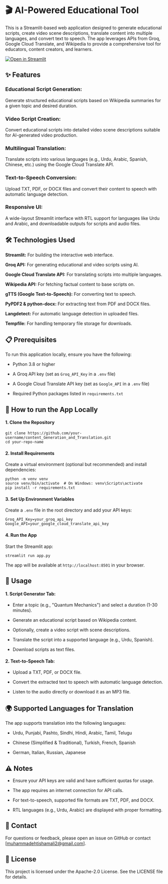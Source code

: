 # 🎬 AI-Powered Educational Tool

This is a Streamlit-based web application designed to generate educational scripts, create video scene descriptions, translate content into multiple languages, and convert text to speech. The app leverages APIs from Groq, Google Cloud Translate, and Wikipedia to provide a comprehensive tool for educators, content creators, and learners.

[![Open in Streamlit](https://static.streamlit.io/badges/streamlit_badge_black_white.svg)](https://content-generation-and-translation.streamlit.app/)

## ✨ Features
### Educational Script Generation: 
Generate structured educational scripts based on Wikipedia summaries for a given topic and desired duration.
### Video Script Creation: 
Convert educational scripts into detailed video scene descriptions suitable for AI-generated video production.
### Multilingual Translation: 
Translate scripts into various languages (e.g., Urdu, Arabic, Spanish, Chinese, etc.) using the Google Cloud Translate API.
### Text-to-Speech Conversion: 
Upload TXT, PDF, or DOCX files and convert their content to speech with automatic language detection.
### Responsive UI: 
A wide-layout Streamlit interface with RTL support for languages like Urdu and Arabic, and downloadable outputs for scripts and audio files.

## 🛠️ Technologies Used
**Streamlit:** For building the interactive web interface.

**Groq API:** For generating educational and video scripts using AI.

**Google Cloud Translate API:** For translating scripts into multiple languages.

**Wikipedia API:** For fetching factual content to base scripts on.

**gTTS (Google Text-to-Speech):** For converting text to speech.

**PyPDF2 & python-docx:** For extracting text from PDF and DOCX files.

**Langdetect:** For automatic language detection in uploaded files.

**Tempfile:** For handling temporary file storage for downloads.

## 📋 Prerequisites

To run this application locally, ensure you have the following:

   - Python 3.8 or higher

   - A Groq API key (set as ```Groq_API_Key``` in a ```.env``` file)

   - A Google Cloud Translate API key (set as ```Google_API``` in a ```.env``` file)

   - Required Python packages listed in ```requirements.txt```

## 🚀 How to run the App Locally

#### 1. Clone the Repository

   ```
   git clone https://github.com/your-username/content_Generation_and_Translation.git
   cd your-repo-name
   ```

#### 2. Install Requirements
   
Create a virtual environment (optional but recommended) and install dependencies:

   ```
   python -m venv venv
   source venv/bin/activate  # On Windows: venv\Scripts\activate
   pip install -r requirements.txt
   ```
#### 3. Set Up Environment Variables
   
Create a ```.env``` file in the root directory and add your API keys:

   ```
   Groq_API_Key=your_groq_api_key
   Google_API=your_google_cloud_translate_api_key
   ```
#### 4. Run the App
   
Start the Streamlit app:

   ```
   streamlit run app.py
   ```
The app will be available at  ```http://localhost:8501``` in your browser.

## 📖 Usage

#### 1. Script Generator Tab:

- Enter a topic (e.g., "Quantum Mechanics") and select a duration (1-30 minutes).

- Generate an educational script based on Wikipedia content.

- Optionally, create a video script with scene descriptions.

- Translate the script into a supported language (e.g., Urdu, Spanish).

- Download scripts as text files.

#### 2. Text-to-Speech Tab:

- Upload a TXT, PDF, or DOCX file.

- Convert the extracted text to speech with automatic language detection.

- Listen to the audio directly or download it as an MP3 file.

## 🌍 Supported Languages for Translation

The app supports translation into the following languages:

- Urdu, Punjabi, Pashto, Sindhi, Hindi, Arabic, Tamil, Telugu

- Chinese (Simplified & Traditional), Turkish, French, Spanish

- German, Italian, Russian, Japanese

## ⚠️ Notes

- Ensure your API keys are valid and have sufficient quotas for usage.

- The app requires an internet connection for API calls.

- For text-to-speech, supported file formats are TXT, PDF, and DOCX.

- RTL languages (e.g., Urdu, Arabic) are displayed with proper formatting.

## 📧 Contact

For questions or feedback, please open an issue on GitHub or contact [muhammadehtishamali2@gmail.com].

## 📜 License

This project is licensed under the Apache-2.0 License. See the LICENSE file for details.
